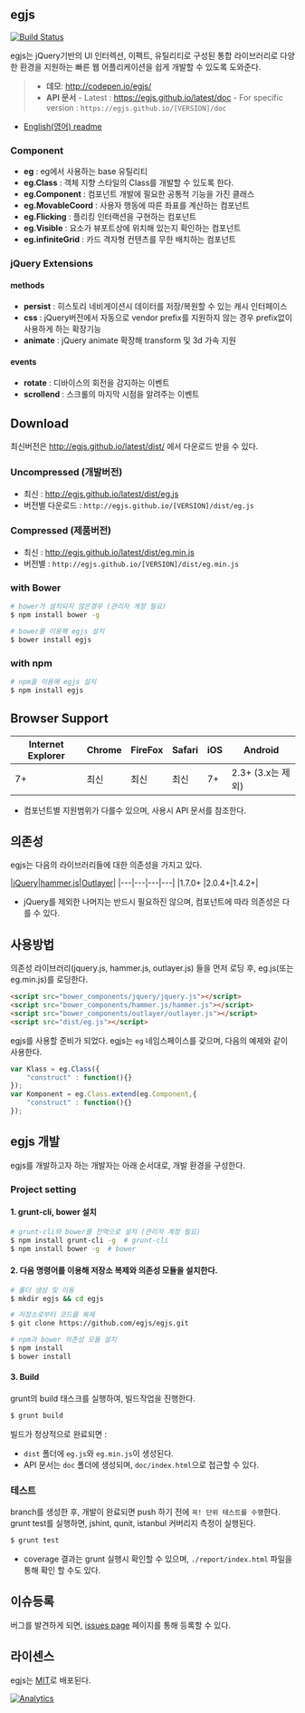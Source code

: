 ## egjs
[![Build Status](https://travis-ci.org/egjs/egjs.svg?branch=master)](https://travis-ci.org/egjs/egjs)

egjs는 jQuery기반의 UI 인터렉션, 이펙트, 유틸리티로 구성된 통합 라이브러리로 다양한 환경을 지원하는 빠른 웹 어플리케이션을 쉽게 개발할 수 있도록 도와준다. 

> - **데모**: http://codepen.io/egjs/
> - **API 문서**
    - Latest : https://egjs.github.io/latest/doc
    - For specific version : `https://egjs.github.io/[VERSION]/doc`

- [English(영어) readme](README.md)

### Component
* **eg** : eg에서 사용하는 base 유틸리티
* **eg.Class** : 객체 지향 스타일의 Class를 개발할 수 있도록 한다.
* **eg.Component** : 컴포넌트 개발에 필요한 공통적 기능을 가진 클래스
* **eg.MovableCoord** : 사용자 행동에 따른 좌표를 계산하는 컴포넌트
* **eg.Flicking** : 플리킹 인터랙션을 구현하는 컴포넌트
* **eg.Visible** : 요소가 뷰포트상에 위치해 있는지 확인하는 컴포넌트
* **eg.infiniteGrid** : 카드 격자형 컨텐츠를 무한 배치하는 컴포넌트
 
### jQuery Extensions
#### methods
* **persist** : 히스토리 네비게이션시 데이터를 저장/복원할 수 있는 캐시 인터페이스
* **css** : jQuery버전에서 자동으로 vendor prefix를 지원하지 않는 경우 prefix없이 사용하게 하는 확장기능
* **animate** : jQuery animate 확장해 transform 및 3d 가속 지원

#### events
* **rotate** : 디바이스의 회전을 감지하는 이벤트
* **scrollend** : 스크롤의 마지막 시점을 알려주는 이벤트


## Download
최신버전은 http://egjs.github.io/latest/dist/ 에서 다운로드 받을 수 있다.

### Uncompressed (개발버전)
  - 최신 : http://egjs.github.io/latest/dist/eg.js
  - 버전별 다운로드 :  `http://egjs.github.io/[VERSION]/dist/eg.js`

### Compressed (제품버전)
  - 최신 : http://egjs.github.io/latest/dist/eg.min.js
  - 버전별 : `http://egjs.github.io/[VERSION]/dist/eg.min.js`

### with Bower

```bash
# bower가 설치되지 않은경우 (관리자 계정 필요)
$ npm install bower -g

# bower를 이용해 egjs 설치
$ bower install egjs
```

### with npm

```bash
# npm을 이용해 egjs 설치
$ npm install egjs
```

## Browser Support
|Internet Explorer|Chrome|FireFox|Safari|iOS|Android|
|---|---|---|---|---|---|
|7+|최신|최신|최신|7+|2.3+ (3.x는 제외)|
- 컴포넌트별 지원범위가 다를수 있으며, 사용시 API 문서를 참조한다.

## 의존성
egjs는 다음의 라이브러리들에 대한 의존성을 가지고 있다. 

|[jQuery](https://jquery.com/)|[hammer.js](http://hammerjs.github.io/)|[Outlayer](https://github.com/metafizzy/outlayer/)|
|---|---|---|---|
|1.7.0+ |2.0.4+|1.4.2+|

- jQuery를 제외한 나머지는 반드시 필요하진 않으며, 컴포넌트에 따라 의존성은 다를 수 있다.


## 사용방법
의존성 라이브러리(jquery.js, hammer.js, outlayer.js) 들을 먼저 로딩 후, eg.js(또는 eg.min.js)를 로딩한다.

```html
<script src="bower_components/jquery/jquery.js"></script>
<script src="bower_components/hammer.js/hammer.js"></script>
<script src="bower_components/outlayer/outlayer.js"></script>
<script src="dist/eg.js"></script>
```

egjs를 사용할 준비가 되었다.
egjs는 `eg` 네임스페이스를 갖으며, 다음의 예제와 같이 사용한다.

```javascript
var Klass = eg.Class({
    "construct" : function(){}
});
var Komponent = eg.Class.extend(eg.Component,{
    "construct" : function(){}
});
```

## egjs 개발
egjs를 개발하고자 하는 개발자는 아래 순서대로, 개발 환경을 구성한다.

### Project setting
#### 1. grunt-cli, bower 설치
```bash
# grunt-cli와 bower를 전역으로 설치 (관리자 계정 필요)
$ npm install grunt-cli -g  # grunt-cli
$ npm install bower -g  # bower
```

#### 2. 다음 명령어를 이용해 저장소 복제와 의존성 모듈을 설치한다.
```bash
# 폴더 생성 및 이동
$ mkdir egjs && cd egjs

# 저장소로부터 코드를 복제
$ git clone https://github.com/egjs/egjs.git

# npm과 bower 의존성 모듈 설치
$ npm install
$ bower install
```

#### 3. Build
grunt의 build 태스크를 실행하여, 빌드작업을 진행한다.

```bash
$ grunt build
```
빌드가 정상적으로 완료되면 :

- `dist` 폴더에 `eg.js`와 `eg.min.js`이 생성된다.
- API 문서는 `doc` 폴더에 생성되며, `doc/index.html`으로 접근할 수 있다.


### 테스트
branch를 생성한 후, 개발이 완료되면 push 하기 전에 `꼭! 단위 테스트를 수행`한다.
grunt test를 실행하면, jshint, qunit, istanbul 커버리지 측정이 실행된다.
```bash
$ grunt test
```
- coverage 결과는 grunt 실행시 확인할 수 있으며, `./report/index.html` 파일을 통해 확인 할 수도 있다.

## 이슈등록
버그를 발견하게 되면, [issues page](https://github.com/egjs/egjs/issues) 페이지를 통해 등록할 수 있다.

## 라이센스
egjs는 [MIT](http://egjs.github.io/license.txt)로 배포된다.

[![Analytics](https://ga-beacon.appspot.com/UA-70842526-5/egjs/readme)](https://github.com/egjs/egjs)